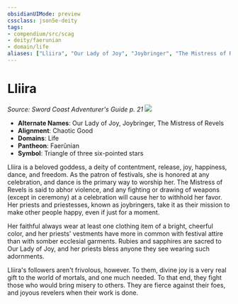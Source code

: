 ```yaml
---
obsidianUIMode: preview
cssclass: json5e-deity
tags:
- compendium/src/scag
- deity/faerunian
- domain/life
aliases: ["Lliira", "Our Lady of Joy", "Joybringer", "The Mistress of Revels"]
---
```

# Lliira
*Source: Sword Coast Adventurer's Guide p. 21* 
![](/compendium/deities/img/symbol-of-lliira.jpg#symbol)

- **Alternate Names**: Our Lady of Joy, Joybringer, The Mistress of Revels
- **Alignment**: Chaotic Good
- **Domains**: Life
- **Pantheon**: Faerûnian
- **Symbol**: Triangle of three six-pointed stars

Lliira is a beloved goddess, a deity of contentment, release, joy, happiness, dance, and freedom. As the patron of festivals, she is honored at any celebration, and dance is the primary way to worship her. The Mistress of Revels is said to abhor violence, and any fighting or drawing of weapons (except in ceremony) at a celebration will cause her to withhold her favor. Her priests and priestesses, known as joybringers, take it as their mission to make other people happy, even if just for a moment.

Her faithful always wear at least one clothing item of a bright, cheerful color, and her priests' vestments have more in common with festival attire than with somber ecclesial garments. Rubies and sapphires are sacred to Our Lady of Joy, and her priests bless anyone they see wearing such adornments.

Lliira's followers aren't frivolous, however. To them, divine joy is a very real gift to the world of mortals, and one much needed. To that end, they fight those who would bring misery to others. They are fierce against their foes, and joyous revelers when their work is done.